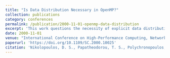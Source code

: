 ```yaml
---
title: "Is Data Distribution Necessary in OpenMP?"
collection: publications
category: conferences
permalink: /publication/2000-11-01-openmp-data-distribution
excerpt: 'This work questions the necessity of explicit data distribution in OpenMP programming, exploring scheduling and locality-aware execution models for scalable performance. **Best Paper Award**'
date: 2000-11-01
venue: "International Conference on High-Performance Computing, Networking, Storage and Analysis (SC)"
paperurl: 'https://doi.org/10.1109/SC.2000.10025'
citation: 'Nikolopoulos, D. S., Papatheodorou, T. S., Polychronopoulos, C. D., Labarta, J., & Ayguade, E. (2000). "Is Data Distribution Necessary in OpenMP?" *SC 2000*. https://doi.org/10.1109/SC.2000.10025'
---
```

